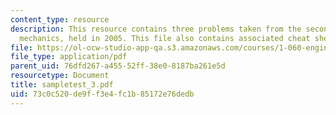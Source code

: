 ```yaml
---
content_type: resource
description: This resource contains three problems taken from the second test on fluid
  mechanics, held in 2005. This file also contains associated cheat sheets.
file: https://ol-ocw-studio-app-qa.s3.amazonaws.com/courses/1-060-engineering-mechanics-ii-spring-2006/73c0c520de9ff3e4fc1b85172e76dedb_sampletest_3.pdf
file_type: application/pdf
parent_uid: 76dfd267-a455-52ff-38e0-8187ba261e5d
resourcetype: Document
title: sampletest_3.pdf
uid: 73c0c520-de9f-f3e4-fc1b-85172e76dedb
---
```

